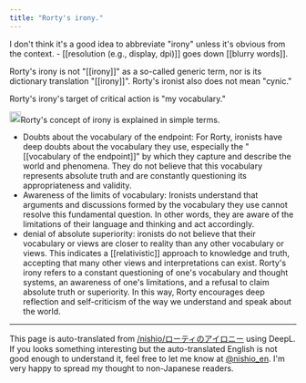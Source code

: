 ```yaml
---
title: "Rorty's irony."
---
```


I don't think it's a good idea to abbreviate "irony" unless it's obvious from the context.
    - [[resolution (e.g., display, dpi)]] goes down [[blurry words]].

Rorty's irony is not "[[irony]]" as a so-called generic term, nor is its dictionary translation "[[irony]]".
Rorty's ironist also does not mean "cynic."

Rorty's irony's target of critical action is "my vocabulary."

<img src='https://scrapbox.io/api/pages/nishio-en/gpt/icon' alt='gpt.icon' height="19.5"/>Rorty's concept of irony is explained in simple terms.
- Doubts about the vocabulary of the endpoint: For Rorty, ironists have deep doubts about the vocabulary they use, especially the "[[vocabulary of the endpoint]]" by which they capture and describe the world and phenomena. They do not believe that this vocabulary represents absolute truth and are constantly questioning its appropriateness and validity.
- Awareness of the limits of vocabulary: Ironists understand that arguments and discussions formed by the vocabulary they use cannot resolve this fundamental question. In other words, they are aware of the limitations of their language and thinking and act accordingly.
- denial of absolute superiority: ironists do not believe that their vocabulary or views are closer to reality than any other vocabulary or views. This indicates a [[relativistic]] approach to knowledge and truth, accepting that many other views and interpretations can exist.
Rorty's irony refers to a constant questioning of one's vocabulary and thought systems, an awareness of one's limitations, and a refusal to claim absolute truth or superiority. In this way, Rorty encourages deep reflection and self-criticism of the way we understand and speak about the world.

---
This page is auto-translated from [/nishio/ローティのアイロニー](https://scrapbox.io/nishio/ローティのアイロニー) using DeepL. If you looks something interesting but the auto-translated English is not good enough to understand it, feel free to let me know at [@nishio_en](https://twitter.com/nishio_en). I'm very happy to spread my thought to non-Japanese readers.